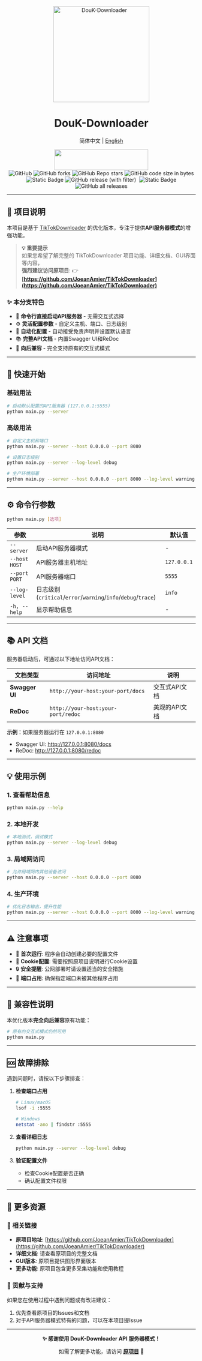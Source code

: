 <div align="center">
<img src="./static/images/DouK-Downloader.png" alt="DouK-Downloader" height="256" width="256"><br>
<h1>DouK-Downloader</h1>
<p>简体中文 | <a href="README_EN.md">English</a></p>
<a href="https://trendshift.io/repositories/6222" target="_blank"><img src="https://trendshift.io/api/badge/repositories/6222" alt="" style="width: 250px; height: 55px;" width="250" height="55"/></a>
<br>
<img alt="GitHub" src="https://img.shields.io/github/license/JoeanAmier/TikTokDownloader?style=flat-square">
<img alt="GitHub forks" src="https://img.shields.io/github/forks/JoeanAmier/TikTokDownloader?style=flat-square&color=55efc4">
<img alt="GitHub Repo stars" src="https://img.shields.io/github/stars/JoeanAmier/TikTokDownloader?style=flat-square&color=fda7df">
<img alt="GitHub code size in bytes" src="https://img.shields.io/github/languages/code-size/JoeanAmier/TikTokDownloader?style=flat-square&color=a29bfe">
<br>
<img alt="Static Badge" src="https://img.shields.io/badge/Python-3.12-b8e994?style=flat-square&logo=python&labelColor=3dc1d3">
<img alt="GitHub release (with filter)" src="https://img.shields.io/github/v/release/JoeanAmier/TikTokDownloader?style=flat-square&color=48dbfb">
<img src="https://img.shields.io/badge/Sourcery-enabled-884898?style=flat-square&color=1890ff" alt="">
<img alt="Static Badge" src="https://img.shields.io/badge/Docker-badc58?style=flat-square&logo=docker">
<img alt="GitHub all releases" src="https://img.shields.io/github/downloads/JoeanAmier/TikTokDownloader/total?style=flat-square&color=ffdd59">
</div>

---

## 📖 项目说明

本项目是基于 [TikTokDownloader](https://github.com/JoeanAmier/TikTokDownloader) 的优化版本，专注于提供**API服务器模式**的增强功能。

> **💡 重要提示**  
> 如果您希望了解完整的 TikTokDownloader 项目功能、详细文档、GUI界面等内容，  
> **强烈建议访问原项目**: 👉 **[https://github.com/JoeanAmier/TikTokDownloader](https://github.com/JoeanAmier/TikTokDownloader)**

### ✨ 本分支特色

- 🚀 **命令行直接启动API服务器** - 无需交互式选择
- ⚙️ **灵活配置参数** - 自定义主机、端口、日志级别
- 🔄 **自动化配置** - 自动接受免责声明并设置默认语言
- 📚 **完整API文档** - 内置Swagger UI和ReDoc
- 🔗 **向后兼容** - 完全支持原有的交互式模式

---

## 🚀 快速开始

### 基础用法

```bash
# 启动默认配置的API服务器 (127.0.0.1:5555)
python main.py --server
```

### 高级用法

```bash
# 自定义主机和端口
python main.py --server --host 0.0.0.0 --port 8080

# 设置日志级别
python main.py --server --log-level debug

# 生产环境部署
python main.py --server --host 0.0.0.0 --port 8000 --log-level warning
```

---

## ⚙️ 命令行参数

```bash
python main.py [选项]
```

| 参数 | 说明 | 默认值 |
|------|------|--------|
| `--server` | 启动API服务器模式 | - |
| `--host HOST` | API服务器主机地址 | `127.0.0.1` |
| `--port PORT` | API服务器端口 | `5555` |
| `--log-level` | 日志级别 (`critical`/`error`/`warning`/`info`/`debug`/`trace`) | `info` |
| `-h, --help` | 显示帮助信息 | - |

---

## 📚 API 文档

服务器启动后，可通过以下地址访问API文档：

| 文档类型 | 访问地址 | 说明 |
|----------|----------|------|
| **Swagger UI** | `http://your-host:your-port/docs` | 交互式API文档 |
| **ReDoc** | `http://your-host:your-port/redoc` | 美观的API文档 |

**示例**：如果服务器运行在 `127.0.0.1:8080`
- Swagger UI: http://127.0.0.1:8080/docs
- ReDoc: http://127.0.0.1:8080/redoc

---

## 💡 使用示例

### 1. 查看帮助信息
```bash
python main.py --help
```

### 2. 本地开发
```bash
# 本地测试，调试模式
python main.py --server --log-level debug
```

### 3. 局域网访问
```bash
# 允许局域网内其他设备访问
python main.py --server --host 0.0.0.0 --port 8080
```

### 4. 生产环境
```bash
# 优化日志输出，提升性能
python main.py --server --host 0.0.0.0 --port 8000 --log-level warning
```

---

## ⚠️ 注意事项

- 📁 **首次运行**: 程序会自动创建必要的配置文件
- 🍪 **Cookie配置**: 需要按照原项目说明进行Cookie设置
- 🔒 **安全提醒**: 公网部署时请设置适当的安全措施
- 🔄 **端口占用**: 确保指定端口未被其他程序占用

---

## 🔧 兼容性说明

本优化版本**完全向后兼容**原有功能：

```bash
# 原有的交互式模式仍然可用
python main.py
```

---

## 🆘 故障排除

遇到问题时，请按以下步骤排查：

1. **检查端口占用**
   ```bash
   # Linux/macOS
   lsof -i :5555
   
   # Windows
   netstat -ano | findstr :5555
   ```

2. **查看详细日志**
   ```bash
   python main.py --server --log-level debug
   ```

3. **验证配置文件**
   - 检查Cookie配置是否正确
   - 确认配置文件权限

---

## 📖 更多资源

### 🔗 相关链接

- **原项目地址**: [https://github.com/JoeanAmier/TikTokDownloader](https://github.com/JoeanAmier/TikTokDownloader)
- **详细文档**: 请查看原项目的完整文档
- **GUI版本**: 原项目提供图形界面版本
- **更多功能**: 原项目包含更多采集功能和使用教程

### 🤝 贡献与支持

如果您在使用过程中遇到问题或有改进建议：
1. 优先查看原项目的Issues和文档
2. 对于API服务器模式特有的问题，可以在本项目提Issue

---

<div align="center">

**✨ 感谢使用 DouK-Downloader API 服务器模式！**

如需了解更多功能，请访问 **[原项目](https://github.com/JoeanAmier/TikTokDownloader)** 🚀

</div>
